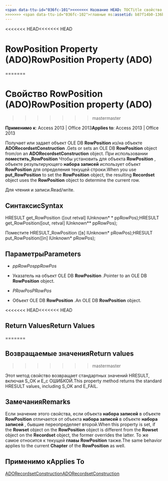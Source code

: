 ```yaml
---
<span data-ttu-id="036fc-101"><<<<<<< Название HEAD: TOCTitle свойство RowPosition (ADO): свойство RowPosition (ADO) === название: свойство RowPosition (ADO) TOCTitle: свойство RowPosition (ADO)</span><span class="sxs-lookup"><span data-stu-id="036fc-101"><<<<<<< HEAD title: RowPosition Property (ADO) TOCTitle: RowPosition Property (ADO) ======= title: RowPosition property (ADO) TOCTitle: RowPosition property (ADO)</span></span>
>>>>>>> <span data-ttu-id="036fc-102">главные ms:assetid: b87f14b0-136b-0564-3e12-f9d5ecc4f7c8 ms:mtpsurl: https://msdn.microsoft.com/library/JJ249887(v=office.15) ms:contentKeyID: 48547325 ms.date: 09/18/2015 mtps_version: v=office.15</span><span class="sxs-lookup"><span data-stu-id="036fc-102">master ms:assetid: b87f14b0-136b-0564-3e12-f9d5ecc4f7c8 ms:mtpsurl: https://msdn.microsoft.com/library/JJ249887(v=office.15) ms:contentKeyID: 48547325 ms.date: 09/18/2015 mtps_version: v=office.15</span></span>
---
```


<span data-ttu-id="036fc-103"><<<<<<< HEAD</span><span class="sxs-lookup"><span data-stu-id="036fc-103"><<<<<<< HEAD</span></span>
# <a name="rowposition-property-ado"></a><span data-ttu-id="036fc-104">RowPosition Property (ADO)</span><span class="sxs-lookup"><span data-stu-id="036fc-104">RowPosition Property (ADO)</span></span>
=======
# <a name="rowposition-property-ado"></a><span data-ttu-id="036fc-105">Свойство RowPosition (ADO)</span><span class="sxs-lookup"><span data-stu-id="036fc-105">RowPosition property (ADO)</span></span>
>>>>>>> <span data-ttu-id="036fc-106">master</span><span class="sxs-lookup"><span data-stu-id="036fc-106">master</span></span>


<span data-ttu-id="036fc-107">**Применимо к**: Access 2013 | Office 2013</span><span class="sxs-lookup"><span data-stu-id="036fc-107">**Applies to**: Access 2013 | Office 2013</span></span>



<span data-ttu-id="036fc-108">Получает или задает объект OLE DB **RowPosition** из/на объекте **ADORecordsetConstruction** .</span><span class="sxs-lookup"><span data-stu-id="036fc-108">Gets or sets an OLE DB **RowPosition** object from/on an **ADORecordsetConstruction** object.</span></span> <span data-ttu-id="036fc-109">При использовании **поместить\_RowPosition** Чтобы установить для объекта **RowPosition** , объекте результирующего **набора записей** использует объект **RowPosition** для определения текущей строки.</span><span class="sxs-lookup"><span data-stu-id="036fc-109">When you use **put\_RowPosition** to set the **RowPosition** object, the resulting **Recordset** object uses the **RowPosition** object to determine the current row.</span></span>

<span data-ttu-id="036fc-110">Для чтения и записи.</span><span class="sxs-lookup"><span data-stu-id="036fc-110">Read/write.</span></span>

## <a name="syntax"></a><span data-ttu-id="036fc-111">Синтаксис</span><span class="sxs-lookup"><span data-stu-id="036fc-111">Syntax</span></span>

<span data-ttu-id="036fc-112">HRESULT get\_RowPosition (\[out retval\] IUnknown\* \* ppRowPos);</span><span class="sxs-lookup"><span data-stu-id="036fc-112">HRESULT get\_RowPosition(\[out, retval\] IUnknown\*\* ppRowPos);</span></span>

<span data-ttu-id="036fc-113">Поместите HRESULT\_RowPosition (\[в\] IUnknown\* pRowPos);</span><span class="sxs-lookup"><span data-stu-id="036fc-113">HRESULT put\_RowPosition(\[in\] IUnknown\* pRowPos);</span></span>

## <a name="parameters"></a><span data-ttu-id="036fc-114">Параметры</span><span class="sxs-lookup"><span data-stu-id="036fc-114">Parameters</span></span>

  - <span data-ttu-id="036fc-115">*ppRowPos*</span><span class="sxs-lookup"><span data-stu-id="036fc-115">*ppRowPos*</span></span>

  - <span data-ttu-id="036fc-116">Указатель на объект OLE DB **RowPosition** .</span><span class="sxs-lookup"><span data-stu-id="036fc-116">Pointer to an OLE DB **RowPosition** object.</span></span>

  - <span data-ttu-id="036fc-117">*PRowPos*</span><span class="sxs-lookup"><span data-stu-id="036fc-117">*PRowPos*</span></span>

  - <span data-ttu-id="036fc-118">Объект OLE DB **RowPosition** .</span><span class="sxs-lookup"><span data-stu-id="036fc-118">An OLE DB **RowPosition** object.</span></span>

<span data-ttu-id="036fc-119"><<<<<<< HEAD</span><span class="sxs-lookup"><span data-stu-id="036fc-119"><<<<<<< HEAD</span></span>
## <a name="return-values"></a><span data-ttu-id="036fc-120">Return Values</span><span class="sxs-lookup"><span data-stu-id="036fc-120">Return Values</span></span>
=======
## <a name="return-values"></a><span data-ttu-id="036fc-121">Возвращаемые значения</span><span class="sxs-lookup"><span data-stu-id="036fc-121">Return values</span></span>
>>>>>>> <span data-ttu-id="036fc-122">master</span><span class="sxs-lookup"><span data-stu-id="036fc-122">master</span></span>

<span data-ttu-id="036fc-123">Этот метод свойство возвращает стандартных значений HRESULT, включая S\_ОК и E\_с ОШИБКОЙ.</span><span class="sxs-lookup"><span data-stu-id="036fc-123">This property method returns the standard HRESULT values, including S\_OK and E\_FAIL.</span></span>

## <a name="remarks"></a><span data-ttu-id="036fc-124">Замечания</span><span class="sxs-lookup"><span data-stu-id="036fc-124">Remarks</span></span>

<span data-ttu-id="036fc-125">Если значение этого свойства, если объекта **набора записей** в объекте **RowPosition** отличается от объекта **набора записей** в объекте **набора записей** , бывшие переопределяет второй.</span><span class="sxs-lookup"><span data-stu-id="036fc-125">When this property is set, if the **Rowset** object on the **RowPosition** object is different from the **Rowset** object on the **Recordset** object, the former overrides the latter.</span></span> <span data-ttu-id="036fc-126">То же самое относится к текущей **главы** **RowPosition** также.</span><span class="sxs-lookup"><span data-stu-id="036fc-126">The same behavior applies to the current **Chapter** of the **RowPosition** as well.</span></span>

## <a name="applies-to"></a><span data-ttu-id="036fc-127">Применимо к</span><span class="sxs-lookup"><span data-stu-id="036fc-127">Applies To</span></span>

[<span data-ttu-id="036fc-128">ADORecordsetConstruction</span><span class="sxs-lookup"><span data-stu-id="036fc-128">ADORecordsetConstruction</span></span>](adorecordsetconstruction-interface-ado.md)

